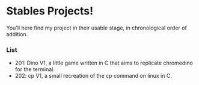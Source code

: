 # Stables Projects!

You'll here find my project in their usable stage, in chronological order of addition.

### List
+ 201: Dino V1, a little game written in C that aims to replicate chromedino for the terminal.
+ 202: cp V1, a small recreation of the cp command on linux in C.
